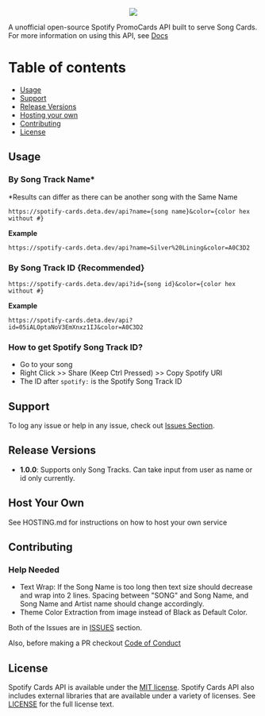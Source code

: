 <p align="center">
<img src="https://spotify-cards.up.railway.app/api?id=05iALOptaNoV3EmXnxz1IJ&color=A0C3D2" />
</p>

A unofficial open-source Spotify PromoCards API built to serve Song Cards. For more information on using this API, see <a href="https://spotify-cards.deta.dev">Docs</a>

# Table of contents

* [Usage](#usage)
* [Support](#support)
* [Release Versions](#release-versions)
* [Hosting your own](#host-your-own)
* [Contributing](#contributing)
* [License](#license)

## Usage

### By Song Track Name*
*Results can differ as there can be another song with the Same Name
```
https://spotify-cards.deta.dev/api?name={song name}&color={color hex without #}
```

**Example**
```
https://spotify-cards.deta.dev/api?name=Silver%20Lining&color=A0C3D2
```

### By Song Track ID {Recommended}
```
https://spotify-cards.deta.dev/api?id={song id}&color={color hex without #}
```

**Example**
```
https://spotify-cards.deta.dev/api?id=05iALOptaNoV3EmXnxz1IJ&color=A0C3D2
```

### How to get Spotify Song Track ID?

* Go to your song
* Right Click >> Share (Keep Ctrl Pressed) >> Copy Spotify URI
* The ID after ```spotify:``` is the Spotify Song Track ID


## Support

To log any issue or help in any issue, check out
[Issues Section](https://github.com/AmreshSinha/Spotify-Cards-API/issues).

## Release Versions

* **1.0.0**: Supports only Song Tracks. Can take input from user as name or id only currently.

## Host Your Own

See HOSTING.md for instructions on how to host your own service

## Contributing

### Help Needed

* Text Wrap: If the Song Name is too long then text size should decrease and wrap into 2 lines. Spacing between "SONG" and Song Name, and Song Name and Artist name should change accordingly.
* Theme Color Extraction from image instead of Black as Default Color.

Both of the Issues are in <a href="https://github.com/AmreshSinha/Spotify-Cards-API/issues">ISSUES</a> section.

Also, before making a PR checkout <a href="https://github.com/AmreshSinha/Spotify-Cards-API/CODE_OF_CONDUCT.md">Code of Conduct</a>

## License

Spotify Cards API is available under the
[MIT license](https://opensource.org/licenses/MIT). Spotify Cards API also includes external libraries that are available under a variety of licenses. See [LICENSE](https://github.com/AmreshSinha/Spotify-Cards-API/blob/master/LICENSE) for the full license text.
